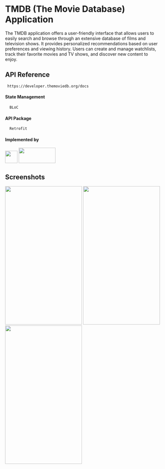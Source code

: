 
# TMDB (The Movie Database) Application

The TMDB application offers a user-friendly interface that allows users to easily search and browse through an extensive database of films and television shows. It provides personalized recommendations based on user preferences and viewing history. Users can create and manage watchlists, track their favorite movies and TV shows, and discover new content to enjoy.



## API Reference


```http
 https://developer.themoviedb.org/docs
```


#### State Management

```
  BLoC
```
#### API Package
```
  Retrofit
```
#### Implemented by
 <img src="https://github.com/div-simform/tmdb_app/assets/125264375/e2e48366-7024-4c88-b3ae-8b8878654e3e" width="40" height="40" />
 <img src="https://github.com/div-simform/tmdb_app/assets/125264375/adb0a76a-4a36-4b93-ab20-7f88f483c6e9" width="120" height="50" />
 


## Screenshots

<img src="https://github.com/div-simform/tmdb_app/assets/125264375/438e4e9e-ea44-44fe-9851-faf32bb5b9e9" width="250" height="450" />
<img src="https://github.com/div-simform/tmdb_app/assets/125264375/3aa9ea87-9adf-4cbe-b6bb-1f2c6788f423" width="250" height="450" />
<img src="https://github.com/div-simform/tmdb_app/assets/125264375/585cec0f-7479-4d7a-ac47-a91fe3ed05ca3" width="250" height="450" />
